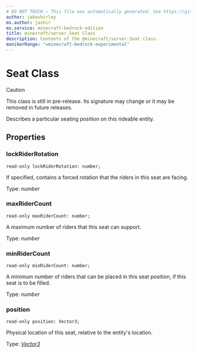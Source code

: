 ```yaml
---
# DO NOT TOUCH — This file was automatically generated. See https://github.com/mojang/minecraftapidocsgenerator to modify descriptions, examples, etc.
author: jakeshirley
ms.author: jashir
ms.service: minecraft-bedrock-edition
title: minecraft/server.Seat Class
description: Contents of the @minecraft/server.Seat class.
monikerRange: "=minecraft-bedrock-experimental"
---
```

# Seat Class

> [!CAUTION]
> This class is still in pre-release.  Its signature may change or it may be removed in future releases.

Describes a particular seating position on this rideable entity.

## Properties

### **lockRiderRotation**
`read-only lockRiderRotation: number;`

If specified, contains a forced rotation that the riders in this seat are facing.

Type: *number*

### **maxRiderCount**
`read-only maxRiderCount: number;`

A maximum number of riders that this seat can support.

Type: *number*

### **minRiderCount**
`read-only minRiderCount: number;`

A minimum number of riders that can be placed in this seat position, if this seat is to be filled.

Type: *number*

### **position**
`read-only position: Vector3;`

Physical location of this seat, relative to the entity's location.

Type: [*Vector3*](Vector3.md)
